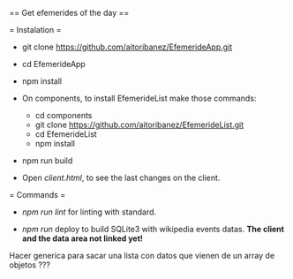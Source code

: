 == Get efemerides of the day ==

= Instalation =

- git clone https://github.com/aitoribanez/EfemerideApp.git
- cd EfemerideApp
- npm install
- On components, to install EfemerideList make those commands:
  - cd components
  - git clone https://github.com/aitoribanez/EfemerideList.git
  - cd EfemerideList
  - npm install
- npm run build

- Open *client.html*, to see the last changes on the client.

= Commands =

- *npm run lint* for linting with standard.

- *npm run* deploy to build SQLite3 with wikipedia events datas. **The client and
the data area not linked yet!**



Hacer <EfemerideList> generica para sacar una lista con datos que vienen de un array de objetos ???


